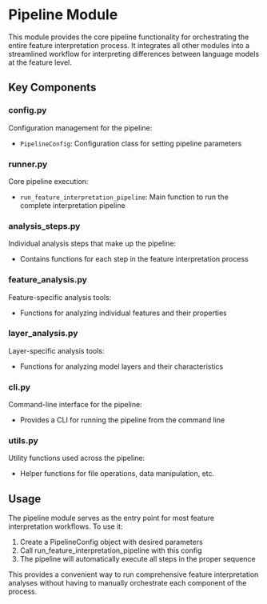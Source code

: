 # Pipeline Module

This module provides the core pipeline functionality for orchestrating the entire feature interpretation process. It integrates all other modules into a streamlined workflow for interpreting differences between language models at the feature level.

## Key Components

### config.py
Configuration management for the pipeline:
- `PipelineConfig`: Configuration class for setting pipeline parameters

### runner.py
Core pipeline execution:
- `run_feature_interpretation_pipeline`: Main function to run the complete interpretation pipeline

### analysis_steps.py
Individual analysis steps that make up the pipeline:
- Contains functions for each step in the feature interpretation process

### feature_analysis.py
Feature-specific analysis tools:
- Functions for analyzing individual features and their properties

### layer_analysis.py
Layer-specific analysis tools:
- Functions for analyzing model layers and their characteristics

### cli.py
Command-line interface for the pipeline:
- Provides a CLI for running the pipeline from the command line

### utils.py
Utility functions used across the pipeline:
- Helper functions for file operations, data manipulation, etc.

## Usage

The pipeline module serves as the entry point for most feature interpretation workflows. To use it:

1. Create a PipelineConfig object with desired parameters
2. Call run_feature_interpretation_pipeline with this config
3. The pipeline will automatically execute all steps in the proper sequence

This provides a convenient way to run comprehensive feature interpretation analyses without having to manually orchestrate each component of the process. 